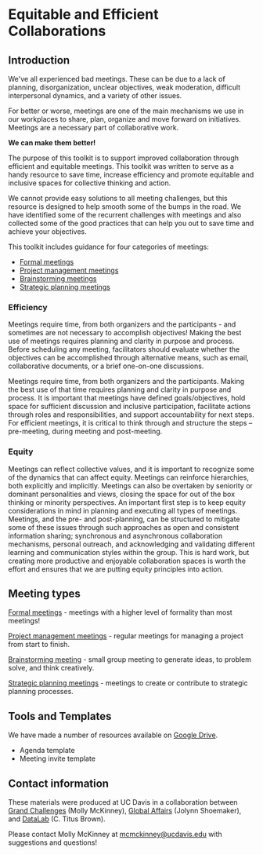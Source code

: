 # Equitable and Efficient Collaborations

## Introduction

We've all experienced bad meetings. These can be due to a lack of
planning, disorganization, unclear objectives, weak moderation,
difficult interpersonal dynamics, and a variety of other issues.

For better or worse, meetings are one of the main mechanisms we use in
our workplaces to share, plan, organize and move forward on
initiatives. Meetings are a necessary part of collaborative work.

**We can make them better!**

The purpose of this toolkit is to support improved collaboration
through efficient and equitable meetings. This toolkit was written to
serve as a handy resource to save time, increase efficiency and
promote equitable and inclusive spaces for collective thinking and
action.

We cannot provide easy solutions to all meeting challenges, but this
resource is designed to help smooth some of the bumps in the road. We
have identified some of the recurrent challenges with meetings and
also collected some of the good practices that can help you out to
save time and achieve your objectives.

This toolkit includes guidance for four categories of meetings: 

* [Formal meetings](formal-meetings.md)
* [Project management meetings](project-management.md)
* [Brainstorming meetings](brainstorming.md)
* [Strategic planning meetings](strategic-planning.md)

### Efficiency

Meetings require time, from both organizers and the participants - and
sometimes are not necessary to accomplish objectives! Making the best
use of meetings requires planning and clarity in purpose and process.
Before scheduling any meeting, facilitators should evaluate whether
the objectives can be accomplished through alternative means, such as
email, collaborative documents, or a brief one-on-one discussions.

Meetings require time, from both organizers and the
participants. Making the best use of that time requires planning and
clarity in purpose and process. It is important that meetings have
defined goals/objectives, hold space for sufficient discussion and
inclusive participation, facilitate actions through roles and
responsibilities, and support accountability for next steps. For
efficient meetings, it is critical to think through and structure the
steps – pre-meeting, during meeting and post-meeting.

### Equity

Meetings can reflect collective values, and it is important to
recognize some of the dynamics that can affect equity. Meetings can
reinforce hierarchies, both explicitly and implicitly. Meetings can
also be overtaken by seniority or dominant personalities and views,
closing the space for out of the box thinking or minority
perspectives. An important first step is to keep equity considerations
in mind in planning and executing all types of meetings. Meetings, and
the pre- and post-planning, can be structured to mitigate some of
these issues through such approaches as open and consistent
information sharing; synchronous and asynchronous collaboration
mechanisms, personal outreach, and acknowledging and validating
different learning and communication styles within the group. This is
hard work, but creating more productive and enjoyable collaboration
spaces is worth the effort and ensures that we are putting equity
principles into action.

## Meeting types

[Formal meetings](formal-meetings.md) - meetings with a higher level
of formality than most meetings!

[Project management meetings](project-management.md) - regular
meetings for managing a project from start to finish.

[Brainstorming meeting](brainstorming.md) - small group meeting to
generate ideas, to problem solve, and think creatively.

[Strategic planning meetings](strategic-planning.md) - meetings to create or contribute to strategic planning processes.

## Tools and Templates

We have made a number of resources available on [Google Drive](https://drive.google.com/drive/folders/15bG3BE4BBQg0aNOMKHzRPuvN4hl3MqiF?usp=sharing).

* Agenda template
* Meeting invite template

## Contact information

These materials were produced at UC Davis in a collaboration between
[Grand Challenges](https://grandchallenges.ucdavis.edu/) (Molly McKinney),
[Global Affairs](https://globalaffairs.ucdavis.edu/) (Jolynn Shoemaker), and
[DataLab](https://datalab.ucdavis.edu/) (C. Titus Brown).

Please contact Molly McKinney at
[mcmckinney@ucdavis.edu](mailto:mcmckinney@ucdavis.edu) with
suggestions and questions!
